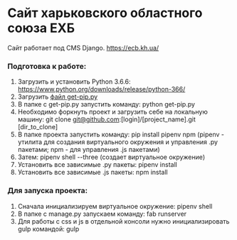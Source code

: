 # Сайт харьковского областного союза ЕХБ

Сайт работает под CMS Django.
https://ecb.kh.ua/

### Подготовка к работе:

1. Загрузить и установить Python 3.6.6: https://www.python.org/downloads/release/python-366/
2. Загрузить [файл get-pip.py](https://bootstrap.pypa.io/get-pip.py)
3. В папке с get-pip.py запустить команду: python get-pip.py
4. Необходимо форкнуть проект и загрузить себе на локальную машину: git clone git@github.com:[login]/[project_name].git [dir_to_clone]
5. В папке проекта запустить команду: pip install pipenv npm (pipenv - утилита для создания виртуального окружения и управления .py пакетами; npm - для управления .js пакетами)
6. Затем: pipenv shell --three (создает виртуальное окружение)
7. Установить все зависимые .py пакеты: pipenv install
8. Установить все зависимые .js пакеты: npm install

### Для запуска проекта:

1. Сначала инициализируем виртуальное окружение: pipenv shell
2. В папке с manage.py запускаем команду: fab runserver
3. Для работы с css и js в отдельной консоли нужно инициализировать gulp командой: gulp
